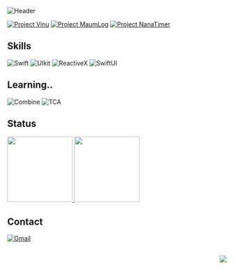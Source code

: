 <!-- 헤더 -->
![Header](https://capsule-render.vercel.app/api?type=soft&color=0:d09ac4,100:9b7ec3&height=90&section=header&text=Jeonguk's%20iOS&fontColor=ffffff&fontSize=30&fontAlign=14)

<!-- 프로젝트 카드 -->
[![Project Vinu](https://github-readme-stats.vercel.app/api/pin/?username=JU98965&repo=Vinu&theme=buefy)](https://github.com/JU98965/Vinu.git)
[![Project MaumLog](https://github-readme-stats.vercel.app/api/pin/?username=JU98965&repo=MaumLog&theme=buefy)](https://github.com/JU98965/MaumLog.git)
[![Project NanaTimer](https://github-readme-stats.vercel.app/api/pin/?username=JU98965&repo=NanaTimer&theme=buefy)](https://github.com/JU98965/NanaTimer.git)

## Skills
<!-- https://img.shields.io/badge/이름-색상코드?style=flat-square&logo=로고명&logoColor=로고색 -->
![Swift](https://img.shields.io/badge/Swift-FA7343?style=for-the-badge&logo=swift&logoColor=white)
![UIkit](https://img.shields.io/badge/UIKit-000000?style=for-the-badge&logo=apple&logoColor=white)
![ReactiveX](https://img.shields.io/badge/ReactiveX-B7178C?style=for-the-badge&logo=ReactiveX&logoColor=white)
![SwiftUI](https://img.shields.io/badge/SwiftUI-000000?style=for-the-badge&logo=swift&logoColor=21a2fc)

## Learning..
![Combine](https://img.shields.io/badge/Combine-000000?style=for-the-badge&logo=apple&logoColor=white)
![TCA](https://img.shields.io/badge/TCA-000000?style=for-the-badge&logo=apple&logoColor=white)

## Status
<a href="https://github.com/anuraghazra/github-readme-stats">
  <img src="https://github-readme-stats.vercel.app/api/top-langs/?username=JU98965&layout=compact&theme=buefy" height="150"/>
</a>
<a href="https://github.com/anuraghazra/github-readme-stats">
  <img src="https://github-readme-stats.vercel.app/api?username=JU98965&show_icons=true&hide=contribs,prs&cache_seconds=86400&theme=buefy" height="150"/>
</a>

## Contact
[![Gmail](https://img.shields.io/badge/Gmail-D14836?style=for-the-badge&logo=gmail&logoColor=white)](mailto:jjingeo1230@gmail.com)

<br/>

<!-- 프로필 조회수 카운터 -->
<img align="right" src="https://komarev.com/ghpvc/?username=JU98965&color=b88ec3&style=for-the-badge"/>

